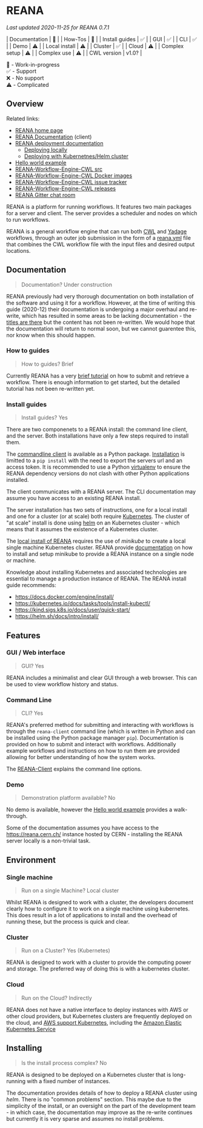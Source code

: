 # REANA

_Last updated 2020-11-25 for REANA 0.7.1_

| Documentation  | 🚧 |
| How-Tos        | 🚧 |
| Install guides | ✅ |
| GUI            | ✅ |
| CLI		 | ✅ |
| Demo		 | ⚠️  |
| Local install	 | ⚠️  |
| Cluster	 | ✅ |
| Cloud		 | ⚠️  |
| Complex setup	 | ️⚠️  |
| Complex use	 | ️⚠️  |
| CWL version	 | v1.0? |


🚧 - Work-in-progress  
✅ - Support  
❌ - No support  
⚠️ - Complicated  

## Overview

Related links: 
* [REANA home page](https://reana.io)
* [REANA Documentation](https://docs.reana.io/) (client)
* [REANA deployment documentation](http://docs.reana.io/development/)
  - [Deploying locally](http://docs.reana.io/development/deploying-locally/)
  - [Deploying with Kubernetnes/Helm cluster](http://docs.reana.io/development/deploying-at-scale/)
* [Hello world example](https://github.com/reanahub/reana-demo-helloworld)
* [REANA-Workflow-Engine-CWL src](https://github.com/reanahub/reana-workflow-engine-cwl)
* [REANA-Workflow-Engine-CWL Docker images](https://hub.docker.com/r/reanahub/reana-workflow-engine-cwl)
* [REANA-Workflow-Engine-CWL issue tracker](https://github.com/reanahub/reana-workflow-engine-cwl/issues)
* [REANA-Workflow-Engine-CWL releases](https://github.com/reanahub/reana-workflow-engine-cwl/releases)
* [REANA Gitter chat room](https://gitter.im/reanahub/reana)

REANA is a platform for running workflows.  It features two main packages for a server and client.  The server provides a scheduler and nodes on which to run workflows.

REANA is a general workflow engine that can run both [CWL](https://commonwl.org/) and [Yadage](https://github.com/yadage/yadage) workflows, through an outer job submission in the form of a [reana.yml](http://docs.reana.io/reference/reana-yaml/) file that combines the CWL workflow file with the input files and desired output locations.

## Documentation

> Documentation? Under construction

REANA previously had very thorough documentation on both installation of the software and using it for a workflow.  However, at the time of writing this guide (2020-12) their documentation is undergoing a major overhaul and re-write, which has resulted in some areas to be lacking documentation - the [titles are there](http://docs.reana.io/running-workflows/executing-workflows/) but the content has not been re-written.  We would hope that the documentation will return to normal soon, but we cannot guarentee this, nor know when this should happen.

### How to guides

> How to guides? Brief

Currently REANA has a very [brief tutorial](http://docs.reana.io/getting-started/first-example/) on how to submit and retrieve a workflow. There is enough information to get started, but the detailed tutorial has not been re-written yet.

### Install guides

> Install guides? Yes

There are two componenets to a REANA install: the command line client, and the server.  Both installations have only a few steps required to install them.

The [commandline client](https://reana-client.readthedocs.io/en/latest/) is available as a Python package. [Installation](http://docs.reana.io/getting-started/first-example/) is limitted to a `pip install` with the need to export the servers url and an access token. It is recommended to use a Python [virtualenv](https://docs.python-guide.org/dev/virtualenvs/) to ensure the REANA dependency versions do not clash with other Python applications installed.

The client communicates with a REANA server. The CLI documentation may assume you have access to an existing REANA install. 

The server installation has two sets of instructions, one for a local install and one for a cluster (or at scale) both require [Kubernetes](https://kubernetes.io/).  The cluster of "at scale" install is done using [helm](https://helm.sh/) on an Kubernetes cluster - which means that it assumes the existence of a Kubernetes cluster.

The [local install of REANA](http://docs.reana.io/development/deploying-locally) requires the use of _minikube_ to create a local single machine Kubernetes cluster.  REANA provide [documentation](http://docs.reana.io/development/deploying-locally) on how to install and setup minikube to provide a REANA instance on a single node or machine.

Knowledge about installing Kubernetes and associated technologies are essential to manage a production instance of REANA. The REANA install guide recommends:

* <https://docs.docker.com/engine/install/>
* <https://kubernetes.io/docs/tasks/tools/install-kubectl/>
* <https://kind.sigs.k8s.io/docs/user/quick-start/>
* <https://helm.sh/docs/intro/install/>

<!-- As with other documentation, this is short and to the point.  If the [installation](http://docs.reana.io/development/deploying-at-scale) works on your system then it is fine. However, if you encounter any problems the documentation is not detailed enough to work you through it at this time. -->


## Features

### GUI / Web interface

> GUI? Yes

REANA includes a minimalist and clear GUI through a web browser.  This can be used to view workflow history and status.

<!-- . ? Can it be used to submit jobs? or Download? Diagram suggests yes! -->

### Command Line

> CLI? Yes

REANA's preferred method for submitting and interacting with workflows is through the `reana-client` command line (which is written in Python and can be installed using the Python package manager `pip`). Documentation is provided on how to submit and interact with workflows.  Additionally example workflows and instructions on how to run them are provided allowing for better understanding of how the system works.

The [REANA-Client](https://reana-client.readthedocs.io/en/latest/) explains the command line options.

### Demo

> Demonstration platform available? No

No demo is available, however the [Hello world example](https://github.com/reanahub/reana-demo-helloworld) provides a walk-through.

Some of the documentation assumes you have access to the <https://reana.cern.ch/> instance hosted by CERN - installing the REANA server locally is a non-trivial task.

## Environment

### Single machine

> Run on a single Machine? Local cluster

Whilst REANA is designed to work with a cluster, the developers document clearly how to configure it to work on a single machine using kubernetes.  This does result in a lot of applications to install and the overhead of running these, but the process is quick and clear.

### Cluster

> Run on a Cluster? Yes (Kubernetes)

REANA is designed to work with a cluster to provide the computing power and storage.  The preferred way of doing this is with a kubernetes cluster. 

### Cloud

> Run on the Cloud? Indirectly

REANA does not have a native interface to deploy instances with AWS or other cloud providers, but Kubernetes clusters are frequently deployed on the cloud, and [AWS support Kubernetes](https://aws.amazon.com/kubernetes/), including the [Amazon Elastic Kubernetes Service](https://aws.amazon.com/eks/)


<!-- Could we use a k8s on AWS?, but these could potentially be used as part of a kubernetes cluster. -->

## Installing

> Is the install process complex? No

REANA is designed to be deployed on a Kubernetes cluster that is long-running with a fixed number of instances. 

The documentation provides details of how to deploy a REANA cluster using _helm_. There is no "common problems" section.  This maybe due to the simplicity of the install, or an oversight on the part of the development team - in which case, the documentation may improve as the re-write continues but currently it is very sparse and assumes no install problems.

